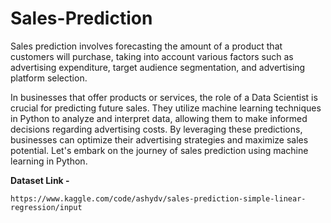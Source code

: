 # Sales-Prediction

Sales prediction involves forecasting the amount of a product that customers will purchase, taking into account various factors such as advertising expenditure, target audience segmentation, and advertising platform selection.

In businesses that offer products or services, the role of a Data Scientist is crucial for predicting future sales. They utilize machine learning techniques in Python to analyze and interpret data, allowing them to make informed decisions regarding advertising costs. By leveraging these predictions, businesses can optimize their advertising strategies and maximize sales potential. Let's embark on the journey of sales prediction using machine learning in Python.

**Dataset Link -**
```
https://www.kaggle.com/code/ashydv/sales-prediction-simple-linear-regression/input
```
